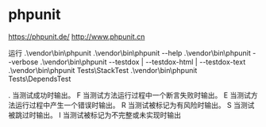 # phpunit 

https://phpunit.de/
http://www.phpunit.cn

运行 
.\vendor\bin\phpunit
.\vendor\bin\phpunit --help
.\vendor\bin\phpunit --verbose
.\vendor\bin\phpunit --testdox  | --testdox-html  | --testdox-text
.\vendor\bin\phpunit  Tests\StackTest
.\vendor\bin\phpunit  Tests\DependsTest

. 当测试成功时输出。
F 当测试方法运行过程中一个断言失败时输出。
E 当测试方法运行过程中产生一个错误时输出。
R 当测试被标记为有风险时输出。
S 当测试被跳过时输出。
I 当测试被标记为不完整或未实现时输出




